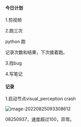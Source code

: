 #### 今日计划

  1.剪视频

2.跑三次

python 跑

记录次数和结果，下次接着跑。

3.找bug

4.写笔记

#### 记录

1.启动节点visual_perception crash

![image-20220825093308612](/home/user/.config/Typora/typora-user-images/image-20220825093308612.png)

08250937，速度超过100，异常。
